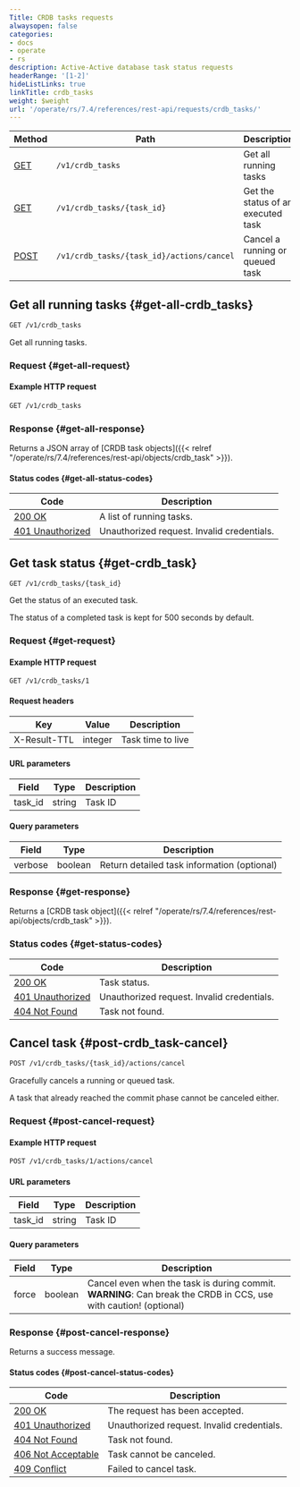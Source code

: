 ```yaml
---
Title: CRDB tasks requests
alwaysopen: false
categories:
- docs
- operate
- rs
description: Active-Active database task status requests
headerRange: '[1-2]'
hideListLinks: true
linkTitle: crdb_tasks
weight: $weight
url: '/operate/rs/7.4/references/rest-api/requests/crdb_tasks/'
---
```


| Method | Path | Description |
|--------|------|-------------|
| [GET](#get-all-crdb_tasks) | `/v1/crdb_tasks` | Get all running tasks |
| [GET](#get-crdb_task) | `/v1/crdb_tasks/{task_id}` | Get the status of an executed task |
| [POST](#post-crdb_task-cancel) | `/v1/crdb_tasks/{task_id}/actions/cancel` | Cancel a running or queued task |

## Get all running tasks {#get-all-crdb_tasks}

```sh
GET /v1/crdb_tasks
```

Get all running tasks.

### Request {#get-all-request}

#### Example HTTP request

```sh
GET /v1/crdb_tasks
```

### Response {#get-all-response}

Returns a JSON array of [CRDB task objects]({{< relref "/operate/rs/7.4/references/rest-api/objects/crdb_task" >}}).

#### Status codes {#get-all-status-codes}

| Code | Description |
|------|-------------|
| [200 OK](https://www.rfc-editor.org/rfc/rfc9110.html#name-200-ok) | A list of running tasks. |
| [401 Unauthorized](https://www.rfc-editor.org/rfc/rfc9110.html#name-401-unauthorized) | Unauthorized request. Invalid credentials. |

## Get task status {#get-crdb_task}

	GET /v1/crdb_tasks/{task_id}

Get the status of an executed task.

The status of a completed task is kept for 500 seconds by default.

### Request {#get-request} 

#### Example HTTP request

    GET /v1/crdb_tasks/1

#### Request headers

| Key | Value | Description |
|-----|-------|-------------|
| X-Result-TTL | integer | Task time to live |

#### URL parameters

| Field | Type | Description |
|-------|------|-------------|
| task_id | string | Task ID |

#### Query parameters

| Field | Type | Description |
|-------|------|-------------|
| verbose | boolean | Return detailed task information (optional) |

### Response {#get-response} 

Returns a [CRDB task object]({{< relref "/operate/rs/7.4/references/rest-api/objects/crdb_task" >}}).

### Status codes {#get-status-codes} 

| Code | Description |
|------|-------------|
| [200 OK](https://www.rfc-editor.org/rfc/rfc9110.html#name-200-ok) | Task status. |
| [401 Unauthorized](https://www.rfc-editor.org/rfc/rfc9110.html#name-401-unauthorized) | Unauthorized request. Invalid credentials. |
| [404 Not Found](https://www.rfc-editor.org/rfc/rfc9110.html#name-404-not-found) | Task not found. |

## Cancel task {#post-crdb_task-cancel}

```sh
POST /v1/crdb_tasks/{task_id}/actions/cancel
```

Gracefully cancels a running or queued task.

A task that already reached the commit phase cannot be canceled either.

### Request {#post-cancel-request}

#### Example HTTP request

```sh
POST /v1/crdb_tasks/1/actions/cancel
```

#### URL parameters

| Field | Type | Description |
|-------|------|-------------|
| task_id | string | Task ID |

#### Query parameters

| Field | Type | Description |
|-------|------|-------------|
| force | boolean | Cancel even when the task is during commit. **WARNING**: Can break the CRDB in CCS, use with caution! (optional) |

### Response {#post-cancel-response}

Returns a success message.

#### Status codes {#post-cancel-status-codes}

| Code | Description |
|------|-------------|
| [200 OK](https://www.rfc-editor.org/rfc/rfc9110.html#name-200-ok) | The request has been accepted. |
| [401 Unauthorized](https://www.rfc-editor.org/rfc/rfc9110.html#name-401-unauthorized) | Unauthorized request. Invalid credentials. |
| [404 Not Found](https://www.rfc-editor.org/rfc/rfc9110.html#name-404-not-found) | Task not found. |
| [406 Not Acceptable](https://www.rfc-editor.org/rfc/rfc9110.html#name-406-not-acceptable) | Task cannot be canceled. |
| [409 Conflict](https://www.rfc-editor.org/rfc/rfc9110.html#name-409-conflict) | Failed to cancel task. |
